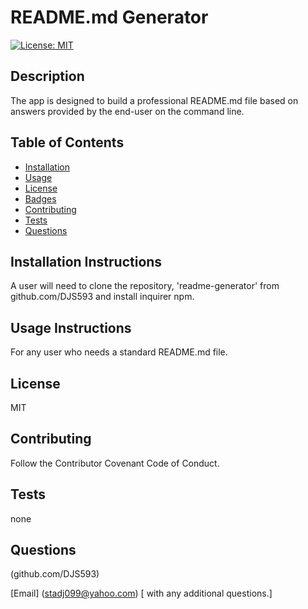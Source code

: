 # **README.md Generator**
  [![License: MIT](https://img.shields.io/badge/License-MIT-yellow.svg)](https://opensource.org/licenses/MIT)

  ## Description 
  The app is designed to build a professional README.md file based on answers provided by the end-user on the command line.
  
  ## Table of Contents
  * [Installation](#installation)
  * [Usage](#usage)
  * [License](#license)
  * [Badges](#badges)
  * [Contributing](#contributing)
  * [Tests](#tests) 
  * [Questions](#questions)
  
  ## Installation Instructions <a name="installation"></a> 
  A user will need to clone the repository, 'readme-generator' from github.com/DJS593 and install inquirer npm.
  
  ## Usage Instructions <a name="usage"></a>
  For any user who needs a standard README.md file.
  
  ## License <a name="license"></a>
  MIT
  
  ## Contributing <a name="contributing"></a>
  Follow the Contributor Covenant Code of Conduct.
  
  ## Tests <a name="tests"></a>
  none

  ## Questions <a name="questions"></a>
  (github.com/DJS593)
  
  [Email] (stadj099@yahoo.com) [ with any additional questions.] 
  

